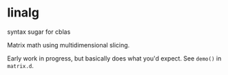 # linalg
syntax sugar for cblas

Matrix math using multidimensional slicing.

Early work in progress, but basically does what you'd expect. See `demo()` in `matrix.d`.
